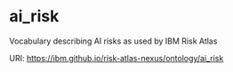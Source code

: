 # ai_risk

Vocabulary describing AI risks as used by IBM Risk Atlas

URI: https://ibm.github.io/risk-atlas-nexus/ontology/ai_risk
